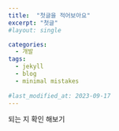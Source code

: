 ```yaml
---
title:  "첫글을 적어보아요"
excerpt: "첫글"
#layout: single

categories:
  - 개발
tags:
  - jekyll
  - blog
  - minimal mistakes
  
#last_modified_at: 2023-09-17
---
```

되는 지 확인 해보기 